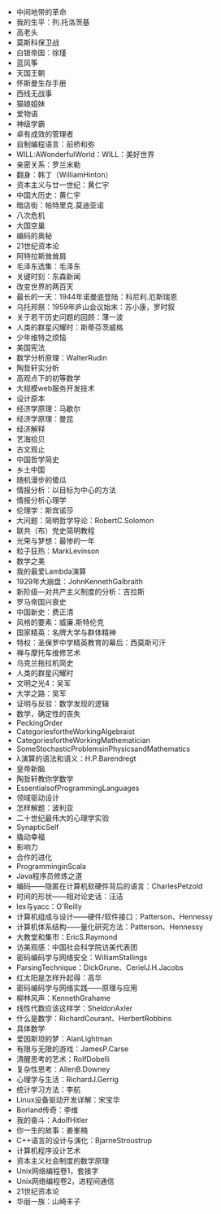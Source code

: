 - 中间地带的革命
- 我的生平：列.托洛茨基
- 高老头
- 莫斯科保卫战
- 白银帝国：徐瑾
- 蓝风筝
- 天国王朝
- 怀斯曼生存手册
- 西线无战事
- 猫娘姐妹
- 爱物语
- 神级学霸
- 卓有成效的管理者
- 自制编程语言：前桥和弥
- WILL:AWonderfulWorld：WILL：美好世界
- 亲密关系：罗兰米勒
- 翻身：韩丁（WilliamHinton）
- 资本主义与廿一世纪：黄仁宇
- 中国大历史：黄仁宇
- 暗店街：帕特里克.莫迪亚诺
- 八次危机
- 大国空巢
- 编码的奥秘
- 21世纪资本论
- 阿特拉斯耸耸肩
- 毛泽东选集：毛泽东
- 关键时刻：东森新闻
- 改变世界的两百天
- 最长的一天：1944年诺曼底登陆：科尼利.厄斯瑞恩
- 乌托邦祭：1959年庐山会议始末：苏小康，罗时叙
- 关于若干历史问题的回顾：薄一波
- 人类的群星闪耀时：斯蒂芬茨威格
- 少年维特之烦恼
- 美国宪法
- 数学分析原理：WalterRudin
- 陶哲轩实分析
- 高观点下的初等数学
- 大规模web服务开发技术
- 设计原本
- 经济学原理：马歇尔
- 经济学原理：曼昆
- 经济解释
- 艺海拾贝
- 古文观止
- 中国哲学简史
- 乡土中国
- 随机漫步的傻瓜
- 情报分析：以目标为中心的方法
- 情报分析心理学
- 伦理学：斯宾诺莎
- 大问题：简明哲学导论：RobertC.Solomon
- 联共（布）党史简明教程
- 光荣与梦想：最惨的一年
- 粒子狂热：MarkLevinson
- 数学之美
- 我的最爱Lambda演算
- 1929年大崩盘：JohnKennethGalbraith
- 新阶级—对共产主义制度的分析：吉拉斯
- 罗马帝国兴衰史
- 中国新史：费正清
- 风格的要素：威廉.斯特伦克
- 国家精英：名牌大学与群体精神
- 特权：圣保罗中学精英教育的幕后：西莫斯可汗
- 禅与摩托车维修艺术
- 乌克兰拖拉机简史
- 人类的群星闪耀时
- 文明之光4：吴军
- 大学之路：吴军
- 证明与反驳：数学发现的逻辑
- 数学，确定性的丧失
- PeckingOrder
- CategoriesfortheWorkingAlgebraist
- CategoriesfortheWorkingMathematician
- SomeStochasticProblemsinPhysicsandMathematics
- λ演算的语法和语义：H.P.Barendregt
- 皇帝新脑
- 陶哲轩教你学数学
- EssentialsofProgrammingLanguages
- 领域驱动设计
- 怎样解题：波利亚
- 二十世纪最伟大的心理学实验
- SynapticSelf
- 撬动幸福
- 影响力
- 合作的进化
- ProgramminginScala
- Java程序员修炼之道
- 编码——隐匿在计算机软硬件背后的语言：CharlesPetzold
- 时间的形状——相对论史话：汪洁
- lex与yacc：O'Reilly
- 计算机组成与设计——硬件/软件接口：Patterson、Hennessy
- 计算机体系结构——量化研究方法：Patterson、Hennessy
- 大教堂和集市：EricS.Raymond
- 访美观感：中国社会科学院访美代表团
- 密码编码学与网络安全：WilliamStallings
- ParsingTechnique：DickGrune、CerielJ.H.Jacobs
- 红太阳是怎样升起得：高华
- 密码编码学与网络实践——原理与应用
- 柳林风声：KennethGrahame
- 线性代数应该这样学：SheldonAxler
- 什么是数学：RichardCourant、HerbertRobbins
- 具体数学
- 爱因斯坦的梦：AlanLightman
- 有限与无限的游戏：JamesP.Carse
- 清醒思考的艺术：RolfDobelli
- 复杂性思考：AllenB.Downey
- 心理学与生活：RichardJ.Gerrig
- 统计学习方法：李航
- Linux设备驱动开发详解：宋宝华
- Borland传奇：李维
- 我的奋斗：AdolfHitler
- 你一生的故事：姜峯楠
- C++语言的设计与演化：BjarneStroustrup
- 计算机程序设计艺术
- 资本主义社会制度的数学原理
- Unix网络编程卷1，套接字
- Unix网络编程卷2，进程间通信
- 21世纪资本论
- 华丽一族：山崎丰子


